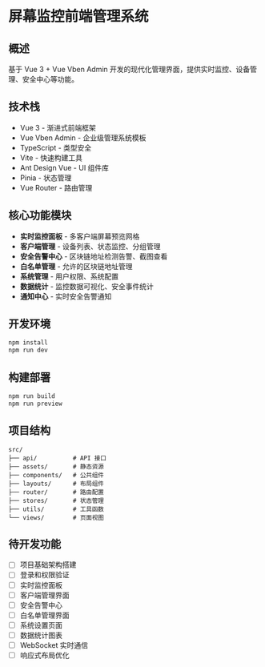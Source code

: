 # 屏幕监控前端管理系统

## 概述  
基于 Vue 3 + Vue Vben Admin 开发的现代化管理界面，提供实时监控、设备管理、安全中心等功能。

## 技术栈
- Vue 3 - 渐进式前端框架
- Vue Vben Admin - 企业级管理系统模板  
- TypeScript - 类型安全
- Vite - 快速构建工具
- Ant Design Vue - UI 组件库
- Pinia - 状态管理
- Vue Router - 路由管理

## 核心功能模块
- **实时监控面板** - 多客户端屏幕预览网格
- **客户端管理** - 设备列表、状态监控、分组管理
- **安全告警中心** - 区块链地址检测告警、截图查看
- **白名单管理** - 允许的区块链地址管理
- **系统管理** - 用户权限、系统配置
- **数据统计** - 监控数据可视化、安全事件统计
- **通知中心** - 实时安全告警通知

## 开发环境
```bash
npm install
npm run dev
```

## 构建部署
```bash
npm run build
npm run preview
```

## 项目结构
```
src/
├── api/          # API 接口
├── assets/       # 静态资源  
├── components/   # 公共组件
├── layouts/      # 布局组件
├── router/       # 路由配置
├── stores/       # 状态管理
├── utils/        # 工具函数
└── views/        # 页面视图
```

## 待开发功能
- [ ] 项目基础架构搭建
- [ ] 登录和权限验证
- [ ] 实时监控面板
- [ ] 客户端管理界面
- [ ] 安全告警中心
- [ ] 白名单管理界面
- [ ] 系统设置页面
- [ ] 数据统计图表
- [ ] WebSocket 实时通信
- [ ] 响应式布局优化